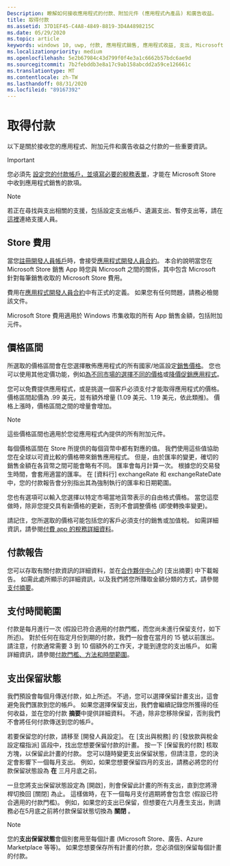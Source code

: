 ```yaml
---
Description: 瞭解如何接收應用程式的付款、附加元件 (應用程式內產品) 和廣告收益。
title: 取得付款
ms.assetid: 37D1EF45-C4A8-4849-8819-3D4A4898215C
ms.date: 05/29/2020
ms.topic: article
keywords: windows 10, uwp, 付款, 應用程式銷售, 應用程式收益, 支出, Microsoft Store 費用, 支付保留, 百分比
ms.localizationpriority: medium
ms.openlocfilehash: 5e2b67984c43d799f0f4e3a1c6662b57bdc6ae9d
ms.sourcegitcommit: 7b2febddb3e8a17c9ab158abcdd2a59ce126661c
ms.translationtype: MT
ms.contentlocale: zh-TW
ms.lasthandoff: 08/31/2020
ms.locfileid: "89167392"
---
```

# <a name="getting-paid"></a>取得付款
以下是關於接收您的應用程式、附加元件和廣告收益之付款的一些重要資訊。

> [!IMPORTANT]
> 您必須先 [設定您的付款帳戶，並填寫必要的稅務表單](setting-up-your-payout-account-and-tax-forms.md)，才能在 Microsoft Store 中收到應用程式銷售的款項。

> [!NOTE]
> 若正在尋找與支出相關的支援，包括設定支出帳戶、遺漏支出、暫停支出等，請在[這裡](https://developer.microsoft.com/windows/support)連絡支援人員。

## <a name="store-fee"></a>Store 費用

當您[註冊開發人員帳戶](https://developer.microsoft.com/store/register)時，會接受[應用程式開發人員合約](/legal/windows/agreements/app-developer-agreement)。 本合約說明當您在 Microsoft Store 銷售 App 時您與 Microsoft 之間的關係，其中包含 Microsoft 針對每筆銷售收取的 Microsoft Store 費用。

費用在[應用程式開發人員合約](/legal/windows/agreements/app-developer-agreement)中有正式的定義。 如果您有任何問題，請務必檢閱該文件。

Microsoft Store 費用適用於 Windows 市集收取的所有 App 銷售金額，包括附加元件。


## <a name="price-tiers"></a>價格區間

所選取的價格區間會在您選擇散佈應用程式的所有國家/地區設定[銷售價格](set-and-schedule-app-pricing.md#base-price)。 您也可以使用其他定價功能，例如[為不同市場的選擇不同的價格](set-and-schedule-app-pricing.md#override-base-price-for-specific-markets)或[降價促銷應用程式](put-apps-and-add-ons-on-sale.md)。

您可以免費提供應用程式，或是挑選一個客戶必須支付才能取得應用程式的價格。 價格區間起價為 .99 美元，並有額外增量 (1.09 美元、1.19 美元，依此類推)。 價格上漲時，價格區間之間的增量會增加。

> [!NOTE] 
> 這些價格區間也適用於您從應用程式內提供的所有附加元件。

每個價格區間在 Store 所提供的每個貨幣中都有對應的值。 我們使用這些值協助您在全球以可資比較的價格帶來銷售應用程式。 但是，由於匯率的變更，確切的銷售金額在各貨幣之間可能會略有不同。 匯率會每月計算一次。 根據您的交易發生時間，會套用適當的匯率。 在 [資料行] exchangeRate 和 exchangeRateDate 中，您的付款報告會分別指出其為強制執行的匯率和日期範圍。

您也有選項可以輸入您選擇以特定市場當地貨幣表示的自由格式價格。 當您這麼做時，除非您提交具有新價格的更新，否則不會調整價格 (即使轉換率變更)。 

請記住，您所選取的價格可能包括您的客戶必須支付的銷售或加值稅。 如需詳細資訊，請參閱[付費 app 的稅務詳細資料](tax-details-for-paid-apps.md)。


## <a name="payout-reporting"></a>付款報告

您可以存取有關付款資訊的詳細資料，並在[合作夥伴中心](https://partner.microsoft.com/dashboard)的 [支出摘要] 中下載報告。 如需此處所顯示的詳細資訊，以及我們將您所賺取金額分類的方式，請參閱[支付摘要](payout-summary.md)。


## <a name="payout-timeframe"></a>支付時間範圍

付款是每月進行一次 (假設已符合適用的付款門檻，而您尚未進行保留支付，如下所述)。 對於任何在指定月份到期的付款，我們一般會在當月的 15 號以前匯出。 請注意，付款通常需要 3 到 10 個額外的工作天，才能到達您的支出帳戶。 如需詳細資訊，請參閱[付款門檻、方法和時間範圍](payment-thresholds-methods-and-timeframes.md)。


##  <a name="payout-hold-status"></a>支出保留狀態

我們預設會每個月傳送付款，如上所述。 不過，您可以選擇保留計畫支出，這會避免我們匯款到您的帳戶。 如果您選擇保留支出，我們會繼續記錄您所獲得的任何收益，並在您的付款 **摘要**中提供詳細資料。 不過，除非您移除保留，否則我們不會將任何付款傳送到您的帳戶。

若要保留您的付款，請移至 [開發人員設定]。 在 [支出與稅務] 的 [發放款與稅金設定檔指派] 區段中，找出您想要保留付款的計畫。 按一下 [保留我的付款] 核取方塊，以保留此計畫的付款。 您可以隨時變更支出保留狀態，但請注意，您的決定會影響下一個每月支出。 例如，如果您想要保留四月的支出，請務必將您的付款保留狀態設為 **在** 三月月底之前。

一旦您將支出保留狀態設定為 [開啟]，則會保留此計畫的所有支出，直到您將滑桿切換回 [關閉] 為止。 這樣做時，在下一個每月支付週期將會包含您 (假設已符合適用的付款門檻)。 例如，如果您的支出已保留，但想要在六月產生支出，則請務必在5月底之前將付款保留狀態切換為 **關閉** 。

> [!NOTE]
> 您的**支出保留狀態**會個別套用至每個計畫 (Microsoft Store、廣告、Azure Marketplace 等等)。 如果您想要保存所有計畫的付款，您必須個別保留每個計畫的付款。


 

 